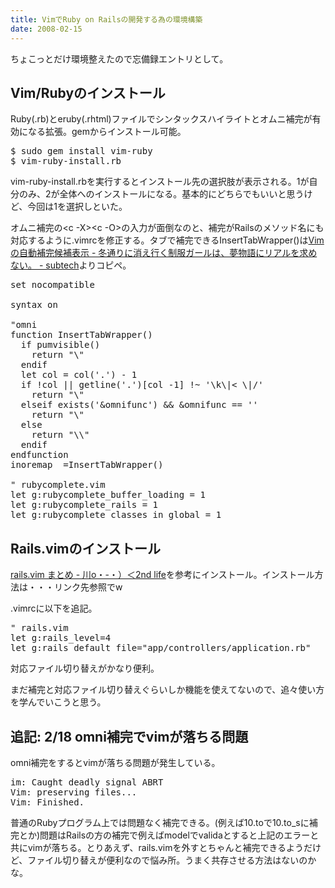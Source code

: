 ```yaml
---
title: VimでRuby on Railsの開発する為の環境構築
date: 2008-02-15
---
```

ちょこっとだけ環境整えたので忘備録エントリとして。

<h2>Vim/Rubyのインストール</h2>
Ruby(.rb)とeruby(.rhtml)ファイルでシンタックスハイライトとオムニ補完が有効になる拡張。gemからインストール可能。

<pre lang="bash">
$ sudo gem install vim-ruby
$ vim-ruby-install.rb
</pre>

vim-ruby-install.rbを実行するとインストール先の選択肢が表示される。1が自分のみ、2が全体へのインストールになる。基本的にどちらでもいいと思うけど、今回は1を選択しといた。

オムニ補完の<c -X></c><c -O>の入力が面倒なのと、補完がRailsのメソッド名にも対応するように.vimrcを修正する。タブで補完できるInsertTabWrapper()は<a href="http://subtech.g.hatena.ne.jp/cho45/20071108/1194475703">Vim の自動補完候補表示 - 冬通りに消え行く制服ガールは、夢物語にリアルを求めない。 - subtech</a>よりコピペ。

<pre>
set nocompatible

syntax on

"omni
function InsertTabWrapper()
  if pumvisible()
    return "\<c -n>"
  endif
  let col = col('.') - 1
  if !col || getline('.')[col -1] !~ '\k\|< \|/'
    return "\<tab>"
  elseif exists('&omnifunc') && &omnifunc == ''
    return "\</c><c -n>"
  else
    return "\</c><c -x>\</c><c -o>"
  endif
endfunction
inoremap <tab> <c -r>=InsertTabWrapper()<cr>

" rubycomplete.vim
let g:rubycomplete_buffer_loading = 1
let g:rubycomplete_rails = 1
let g:rubycomplete_classes_in_global = 1
</cr></c></tab></c></pre>

<h2>Rails.vimのインストール</h2>
<a href="http://d.hatena.ne.jp/secondlife/20061222/1166781841">rails.vim まとめ - 川o・-・）＜2nd life</a>を参考にインストール。インストール方法は・・・リンク先参照でw

.vimrcに以下を追記。

<pre>
" rails.vim
let g:rails_level=4
let g:rails_default_file="app/controllers/application.rb"
</pre>

対応ファイル切り替えがかなり便利。

まだ補完と対応ファイル切り替えぐらいしか機能を使えてないので、追々使い方を学んでいこうと思う。

<h2>追記: 2/18 omni補完でvimが落ちる問題</h2>
omni補完をするとvimが落ちる問題が発生している。

<pre lang="bash">
im: Caught deadly signal ABRT
Vim: preserving files...
Vim: Finished.
</pre>

普通のRubyプログラム上では問題なく補完できる。(例えば10.toで<tab>10.to_sに補完とか)問題はRailsの方の補完で例えばmodelでvalida</tab><tab>とすると上記のエラーと共にvimが落ちる。とりあえず、rails.vimを外すとちゃんと補完できるようだけど、ファイル切り替えが便利なので悩み所。うまく共存させる方法はないのかな。</tab></c>
